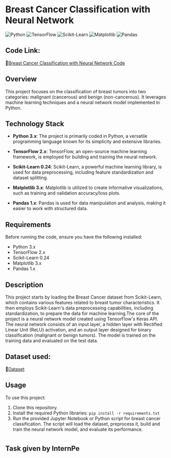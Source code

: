 # Breast Cancer Classification with Neural Network

![Python](https://img.shields.io/badge/Python-3.x-blue.svg)
![TensorFlow](https://img.shields.io/badge/TensorFlow-2.x-orange.svg)
![Scikit-Learn](https://img.shields.io/badge/Scikit--Learn-0.24-brightgreen.svg)
![Matplotlib](https://img.shields.io/badge/Matplotlib-3.x-yellow.svg)
![Pandas](https://img.shields.io/badge/Pandas-1.x-red.svg)

## Code Link:
🔗[Breast Cancer Classification with Neural Network Code](https://github.com/Sanskriti1102/Breast-Cancer-Classification-with-Neural-Network/blob/main/Breast%20Cancer%20Classification%20with%20Neural%20Network%20.ipynb)

## Overview

This project focuses on the classification of breast tumors into two categories: malignant (cancerous) and benign (non-cancerous). 
It leverages machine learning techniques and a neural network model implemented in Python.

## Technology Stack

- **Python 3.x**: The project is primarily coded in Python, a versatile programming language known for its simplicity and extensive libraries.

- **TensorFlow 2.x**: TensorFlow, an open-source machine learning framework, is employed for building and training the neural network.

- **Scikit-Learn 0.24**: Scikit-Learn, a powerful machine learning library, is used for data preprocessing, including feature standardization and dataset splitting.

- **Matplotlib 3.x**: Matplotlib is utilized to create informative visualizations, such as training and validation accuracy/loss plots.

- **Pandas 1.x**: Pandas is used for data manipulation and analysis, making it easier to work with structured data.

## Requirements

Before running the code, ensure you have the following installed:

- Python 3.x
- TensorFlow 2.x
- Scikit-Learn 0.24
- Matplotlib 3.x
- Pandas 1.x

## Description

This project starts by loading the Breast Cancer dataset from Scikit-Learn, which contains various features related to breast tumor characteristics. It then employs Scikit-Learn's data preprocessing capabilities, including standardization, to prepare the data for machine learning.The core of the project is a neural network model created using TensorFlow's Keras API. The neural network consists of an input layer, a hidden layer with Rectified Linear Unit (ReLU) activation, and an output layer designed for binary classification (malignant or benign tumors). The model is trained on the training data and evaluated on the test data.

## Dataset used:
🔗[Dataset](https://github.com/Sanskriti1102/Breast-Cancer-Classification-with-Neural-Network/blob/main/data.csv)

## Usage

To use this project:

1. Clone this repository.
2. Install the required Python libraries: `pip install -r requirements.txt`
3. Run the provided Jupyter Notebook or Python script for breast cancer classification. The script will load the dataset, preprocess it, build and train the neural network model, and evaluate its performance.

# 
Task given by InternPe
--
